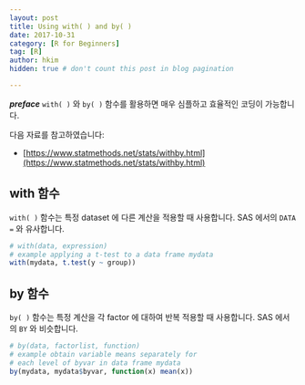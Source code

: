 ```yaml
---
layout: post  
title: Using with( ) and by( )
date: 2017-10-31  
category: [R for Beginners]  
tag: [R]  
author: hkim  
hidden: true # don't count this post in blog pagination  

---
```



***preface*** `with( )` 와 `by( )` 함수를 활용하면 매우 심플하고 효율적인 코딩이 가능합니다.

다음 자료를 참고하였습니다:  
- [https://www.statmethods.net/stats/withby.html](https://www.statmethods.net/stats/withby.html)

## with 함수

`with( )` 함수는 특정 dataset 에 다른 계산을 적용할 때 사용합니다. SAS 에서의 `DATA =` 와 유사합니다.

```r
# with(data, expression)
# example applying a t-test to a data frame mydata
with(mydata, t.test(y ~ group))
```

## by 함수

`by( )` 함수는 특정 계산을 각 factor 에 대하여 반복 적용할 때 사용합니다. SAS 에서의 `BY` 와 비슷합니다.

```r
# by(data, factorlist, function)
# example obtain variable means separately for
# each level of byvar in data frame mydata
by(mydata, mydata$byvar, function(x) mean(x))
```
